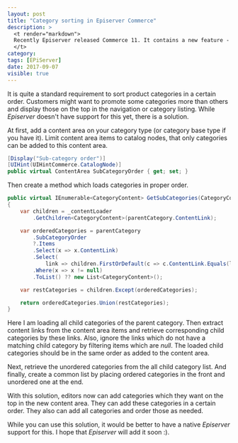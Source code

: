 ```yaml
---
layout: post
title: "Category sorting in Episerver Commerce"
description: >
  <t render="markdown">
  Recently Episerver released Commerce 11. It contains a new feature - [a product sorting](http://world.episerver.com/documentation/Release-Notes/ReleaseNote/?releaseNoteId=COM-13). But unfortunately, there is [no way to sort categories](http://world.episerver.com/forum/developer-forum/Episerver-Commerce/Thread-Container/2017/8/category-sorting-in-commerce-11/).
  </t>
category:
tags: [EPiServer]
date: 2017-09-07
visible: true
---
```


It is quite a standard requirement to sort product categories in a certain order. Customers might want to promote some categories more than others and display those on the top in the navigation or category listing. While _Episerver_ doesn't have support for this yet, there is a solution.

At first, add a content area on your category type (or category base type if you have it). Limit content area items to catalog nodes, that only categories can be added to this content area.

```csharp
[Display("Sub-category order")]
[UIHint(UIHintCommerce.CatalogNode)]
public virtual ContentArea SubCategoryOrder { get; set; }
```

Then create a method which loads categories in proper order.

```csharp
public virtual IEnumerable<CategoryContent> GetSubCategories(CategoryContent parentCategory)
{
    var children = _contentLoader
        .GetChildren<CategoryContent>(parentCategory.ContentLink);

    var orderedCategories = parentCategory
        .SubCategoryOrder
        ?.Items
        .Select(x => x.ContentLink)
        .Select(
            link => children.FirstOrDefault(c => c.ContentLink.Equals(link, ignoreVersion: false)))
        .Where(x => x != null)
        .ToList() ?? new List<CategoryContent>();

    var restCategories = children.Except(orderedCategories);

    return orderedCategories.Union(restCategories);
}
```

Here I am loading all child categories of the parent category. Then extract content links from the content area items and retrieve corresponding child categories by these links. Also, ignore the links which do not have a matching child category by filtering items which are _null_. The loaded child categories should be in the same order as added to the content area.

Next, retrieve the unordered categories from the all child category list. And finally, create a common list by placing ordered categories in the front and unordered one at the end.

With this solution, editors now can add categories which they want on the top in the new content area. They can add these categories in a certain order. They also can add all categories and order those as needed.

While you can use this solution, it would be better to have a native _Episerver_ support for this. I hope that _Episerver_ will add it soon :).